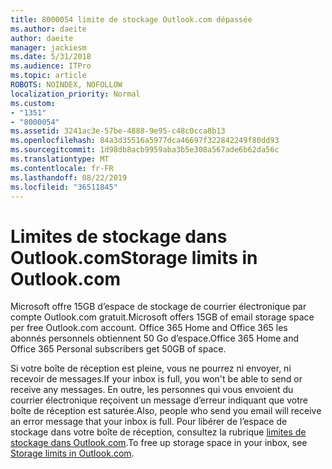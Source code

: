 ```yaml
---
title: 8000054 limite de stockage Outlook.com dépassée
ms.author: daeite
author: daeite
manager: jackiesm
ms.date: 5/31/2018
ms.audience: ITPro
ms.topic: article
ROBOTS: NOINDEX, NOFOLLOW
localization_priority: Normal
ms.custom:
- "1351"
- "8000054"
ms.assetid: 3241ac3e-57be-4888-9e95-c48c0cca8b13
ms.openlocfilehash: 84a3d35516a5977dca46697f322842249f80dd93
ms.sourcegitcommit: 1d98db8acb9959aba3b5e308a567ade6b62da56c
ms.translationtype: MT
ms.contentlocale: fr-FR
ms.lasthandoff: 08/22/2019
ms.locfileid: "36511845"
---
```

# <a name="storage-limits-in-outlookcom"></a><span data-ttu-id="a2800-102">Limites de stockage dans Outlook.com</span><span class="sxs-lookup"><span data-stu-id="a2800-102">Storage limits in Outlook.com</span></span>

<span data-ttu-id="a2800-103">Microsoft offre 15GB d’espace de stockage de courrier électronique par compte Outlook.com gratuit.</span><span class="sxs-lookup"><span data-stu-id="a2800-103">Microsoft offers 15GB of email storage space per free Outlook.com account.</span></span> <span data-ttu-id="a2800-104">Office 365 Home and Office 365 les abonnés personnels obtiennent 50 Go d’espace.</span><span class="sxs-lookup"><span data-stu-id="a2800-104">Office 365 Home and Office 365 Personal subscribers get 50GB of space.</span></span>
  
<span data-ttu-id="a2800-105">Si votre boîte de réception est pleine, vous ne pourrez ni envoyer, ni recevoir de messages.</span><span class="sxs-lookup"><span data-stu-id="a2800-105">If your inbox is full, you won't be able to send or receive any messages.</span></span> <span data-ttu-id="a2800-106">En outre, les personnes qui vous envoient du courrier électronique reçoivent un message d’erreur indiquant que votre boîte de réception est saturée.</span><span class="sxs-lookup"><span data-stu-id="a2800-106">Also, people who send you email will receive an error message that your inbox is full.</span></span> <span data-ttu-id="a2800-107">Pour libérer de l’espace de stockage dans votre boîte de réception, consultez la rubrique [limites de stockage dans Outlook.com](https://go.microsoft.com/fwlink/p/?linkid=2001900&amp;clcid=0x409).</span><span class="sxs-lookup"><span data-stu-id="a2800-107">To free up storage space in your inbox, see [Storage limits in Outlook.com](https://go.microsoft.com/fwlink/p/?linkid=2001900&amp;clcid=0x409).</span></span>
  